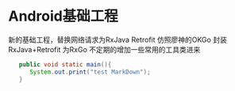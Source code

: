 # Android基础工程
新的基础工程，替换网络请求为RxJava Retrofit
仿照廖神的OKGo  封装RxJava+Retrofit 为RxGo
不定期的增加一些常用的工具类进来
```java
   public void static main(){
      System.out.print("test MarkDown");
   }

```
